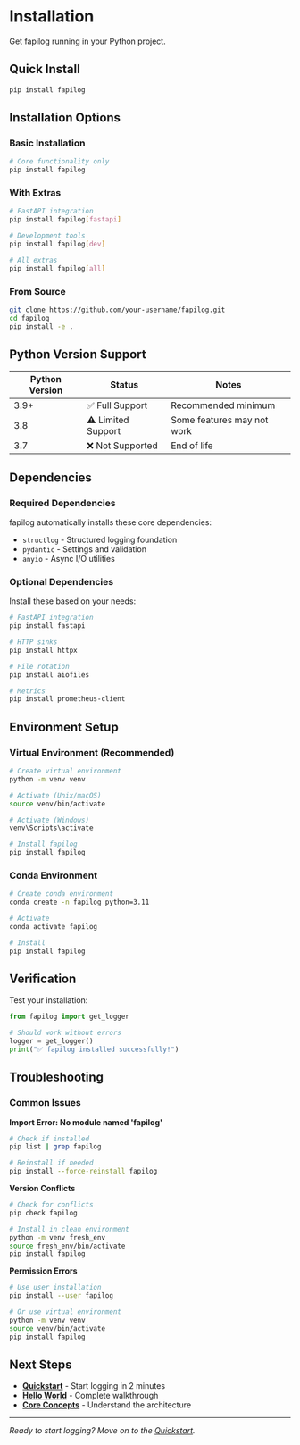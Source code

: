 # Installation

Get fapilog running in your Python project.

## Quick Install

```bash
pip install fapilog
```

## Installation Options

### Basic Installation

```bash
# Core functionality only
pip install fapilog
```

### With Extras

```bash
# FastAPI integration
pip install fapilog[fastapi]

# Development tools
pip install fapilog[dev]

# All extras
pip install fapilog[all]
```

### From Source

```bash
git clone https://github.com/your-username/fapilog.git
cd fapilog
pip install -e .
```

## Python Version Support

| Python Version | Status             | Notes                      |
| -------------- | ------------------ | -------------------------- |
| 3.9+           | ✅ Full Support    | Recommended minimum        |
| 3.8            | ⚠️ Limited Support | Some features may not work |
| 3.7            | ❌ Not Supported   | End of life                |

## Dependencies

### Required Dependencies

fapilog automatically installs these core dependencies:

- `structlog` - Structured logging foundation
- `pydantic` - Settings and validation
- `anyio` - Async I/O utilities

### Optional Dependencies

Install these based on your needs:

```bash
# FastAPI integration
pip install fastapi

# HTTP sinks
pip install httpx

# File rotation
pip install aiofiles

# Metrics
pip install prometheus-client
```

## Environment Setup

### Virtual Environment (Recommended)

```bash
# Create virtual environment
python -m venv venv

# Activate (Unix/macOS)
source venv/bin/activate

# Activate (Windows)
venv\Scripts\activate

# Install fapilog
pip install fapilog
```

### Conda Environment

```bash
# Create conda environment
conda create -n fapilog python=3.11

# Activate
conda activate fapilog

# Install
pip install fapilog
```

## Verification

Test your installation:

```python
from fapilog import get_logger

# Should work without errors
logger = get_logger()
print("✅ fapilog installed successfully!")
```

## Troubleshooting

### Common Issues

**Import Error: No module named 'fapilog'**

```bash
# Check if installed
pip list | grep fapilog

# Reinstall if needed
pip install --force-reinstall fapilog
```

**Version Conflicts**

```bash
# Check for conflicts
pip check fapilog

# Install in clean environment
python -m venv fresh_env
source fresh_env/bin/activate
pip install fapilog
```

**Permission Errors**

```bash
# Use user installation
pip install --user fapilog

# Or use virtual environment
python -m venv venv
source venv/bin/activate
pip install fapilog
```

## Next Steps

- **[Quickstart](quickstart.md)** - Start logging in 2 minutes
- **[Hello World](hello-world.md)** - Complete walkthrough
- **[Core Concepts](../core-concepts/index.md)** - Understand the architecture

---

_Ready to start logging? Move on to the [Quickstart](quickstart.md)._
